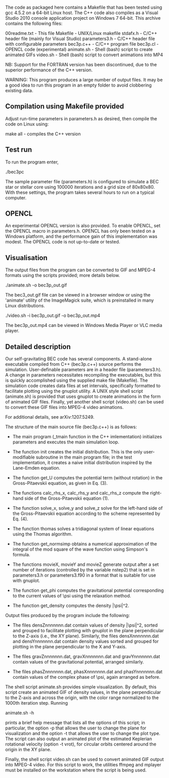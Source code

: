 The code as packaged here contains a Makefile that has been tested
using gcc 4.5.2 on a 64-bit Linux host. The C++ code also compiles
as a Visual Studio 2010 console application project on Windows 7
64-bit. This archive contains the following files:

00readme.txt    - This file
Makefile        - UNIX/Linux makefile
stdafx.h        - C/C++ header file (mainly for Visual Studio)
parameters3.h   - C/C++ header file with configurable parameters
bec3p.c++       - C/C++ program file
bec3p.cl        - OPENCL code (experimental)
animate.sh      - Shell (bash) script to create animated GIFs
video.sh        - Shell (bash) script to convert animations into MP4

NB: Support for the FORTRAN version has been discontinued, due to the
superior performance of the C++ version.

WARNING: This program produces a large number of output files. It may
be a good idea to run this program in an empty folder to avoid
clobbering existing data.

Compilation using Makefile provided
-----------------------------------

Adjust run-time parameters in parameters.h as desired,
then compile the code on Linux using:

make all    - compiles the C++ version

Test run
--------
To run the program enter,

  ./bec3pc

The sample parameter file (parameters.h) is configured to simulate
a BEC star or stellar core using 100000 iterations and a grid size
of 80x80x80. With these settings, the program takes several hours
to run on a typical computer.

OPENCL
------

An experimental OPENCL version is also provided. To enable OPENCL,
set the OPENCL macro in parameters.h. OPENCL has only been tested
on a Windows platform, and the performance gain of this implementation
was modest. The OPENCL code is not up-to-date or tested.

Visualisation
-------------

The output files from the program can be converted to GIF and MPEG-4
formats using the scripts provided; more details below.

./animate.sh -o bec3p_out.gif

The bec3_out.gif file can be viewed in a browser window or using the
'animate' utility of the ImageMagick suite, which is preinstalled in
many Linux distributions.

./video.sh -i bec3p_out.gif -o bec3p_out.mp4 

The bec3p_out.mp4 can be viewed in Windows Media Player or VLC media
player.



Detailed description
--------------------

Our self-gravitating BEC code has several components. A stand-alone
executable compiled from C++ (bec3p.c++) source performs the simulation.
User-definable parameters are in a header file (parameters3.h). A change
in parameters necessitates recompiling the executables, but this is
quickly accomplished using the supplied make file (Makefile). The
simulation code creates data files at set intervals, specifically
formatted to facilitate plotting using the gnuplot utility. A UNIX style
shell script (animate.sh) is provided that uses gnuplot to create
animations in the form of animated GIF files. Finally, yet another shell
script (video.sh) can be used to convert these GIF files into MPEG-4
video animations.

For additional details, see arXiv:1207.5249.

The structure of the main source file (bec3p.c++) is as follows:

* The main program (_tmain function in the C++ imlementation)
  initializes parameters and executes the main simulation loop.

* The function init creates the initial distribution. This is the
  only user-modifiable subroutine in the main program file; in the
  test implementation, it creates a naive initial distribution
  inspired by the Lane-Emden equation.

* The function get_U computes the potential term (without rotation) in
  the Gross-Pitaevskii equation, as given in Eq. (3).

* The functions calc_rhs_x, calc_rhs_y and calc_rhs_z compute the
  right-hand side of the Gross-Pitaevskii equation (1).

* The function solve_x, solve_y and solve_z solve for the left-hand side
  of the Gross-Pitaevskii equation according to the scheme represented
  by Eq. (4).

* The function thomas solves a tridiagonal system of linear equations
  using the Thomas algorithm.

* The function get_normsimp obtains a numerical approximation of the
  integral of the mod square of the wave function using Simpson's
  formula.

* The functions movieX, movieY and movieZ generate output after a set
  number of iterations (controlled by the variable nstep2) that is set
  in parameters3.h or parameters3.f90 in a format that is suitable for
  use with gnuplot.

* The function get_phi computes the gravitational potential
  corresponding to the current values of \psi using the relaxation
  method.

* The function get_density computes the density |\psi|^2.


Output files produced by the program include the following:

* The files densZnnnnnnn.dat contain values of density |\psi|^2, sorted
  and grouped to facilitate plotting with gnuplot in the plane
  perpendicular to the Z-axis (i.e., the XY plane). Similarly, the files
  densXnnnnnnn.dat and densYnnnnnnn.dat contain density values sorted
  and grouped for plotting in the plane perpendicular to the X and
  Y-axis.

* The files gravZnnnnnnn.dat, gravXnnnnnnn.dat and gravYnnnnnnn.dat
  contain values of the gravitational potential, arranged similarly.

* The files phasZnnnnnnn.dat, phasXnnnnnnn.dat and phasYnnnnnnn.dat
  contain values of the complex phase of \psi, again arranged as before.


The shell script animate.sh provides simple visualization. By default,
this script create an animated GIF of density values, in the plane
perpendicular to the Z-axis and across the origin, with the color range
normalized to the 1000th iteration step. Running

  animate.sh -h

prints a brief help message that lists all the options of this script;
in particular, the option -p that allows the user to change the plane
for visualization and the option -t that allows the user to change the
plot type. The script can also output an animated plot of the estimated
Keplerian rotational velocity (option -t vrot), for circular orbits
centered around the origin in the XY plane.

Finally, the shell script video.sh can be used to convert animated GIF
output into MPEG-4 video. For this script to work, the utilities ffmpeg
and mplayer must be installed on the workstation where the script is
being used.

